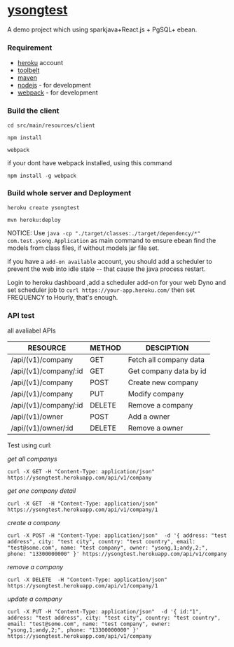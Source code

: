 # [ysongtest]() 
A demo project which using sparkjava+React.js + PgSQL+ ebean.

### Requirement
- [heroku](http://heroku.com) account
- [toolbelt](https://toolbelt.heroku.com/)
- [maven](http://maven.org)
- [nodejs](http://nodejs.com) - for development
- [webpack](https://www.npmjs.com/package/webpack) - for development

### Build the client
`cd src/main/resources/client`

`npm install`

`webpack` 

if your dont have webpack installed, using this command

`npm install -g webpack`

### Build whole server and Deployment

`heroku create ysongtest`

`mvn heroku:deploy`
 
NOTICE: Use `java -cp "./target/classes:./target/dependency/*"  com.test.ysong.Application` as main command to ensure ebean find the models from class files, if without models jar file set.

if you have a `add-on available` account, you should add a scheduler to prevent the web into idle state -- that cause the java process restart.

Login to heroku dashboard ,add a scheduler add-on for your web Dyno and  set scheduler job to `curl https://your-app.heroku.com/` then set FREQUENCY to Hourly, that's enough.

### API test

all avaliabel APIs

|   RESOURCE           |  METHOD |  DESCIPTION             |
|----------------------|---------|-------------------------|
| /api/(v1)/company    |   GET   | Fetch all company data  |
| /api/(v1)/company/:id|   GET   | Get company data by id  |
| /api/(v1)/company    |   POST  | Create new company      |
| /api/(v1)/company    |   PUT   | Modify company          |
| /api/(v1)/company/:id|   DELETE| Remove a company        |
| /api/(v1)/owner      |   POST  | Add a owner             |
| /api/(v1)/owner/:id  |   DELETE| Remove a owner          |

Test using curl:

*get all companys*

`curl -X GET -H "Content-Type: application/json" https://ysongtest.herokuapp.com/api/v1/company`


*get one company detail*

`curl -X GET  -H "Content-Type: application/json" https://ysongtest.herokuapp.com/api/v1/company/1`


*create a company*

`curl -X POST -H "Content-Type: application/json" 
  -d '{	address: "test address",
		city: "test city",
		country: "test country",
		email: "test@some.com",
		name: "test company",
		owner: "ysong,1;andy,2;",
		phone: "13300000000"
		}'
  https://ysongtest.herokuapp.com/api/v1/company`
  
  
  
*remove a company*

`curl -X DELETE  -H "Content-Type: application/json" https://ysongtest.herokuapp.com/api/v1/company/1`



*update a company*

`curl -X PUT -H "Content-Type: application/json" 
  -d '{	id:"1",
    address: "test address",
		city: "test city",
		country: "test country",
		email: "test@some.com",
		name: "test company",
		owner: "ysong,1;andy,2;",
		phone: "13300000000"
		}'
  https://ysongtest.herokuapp.com/api/v1/company`
